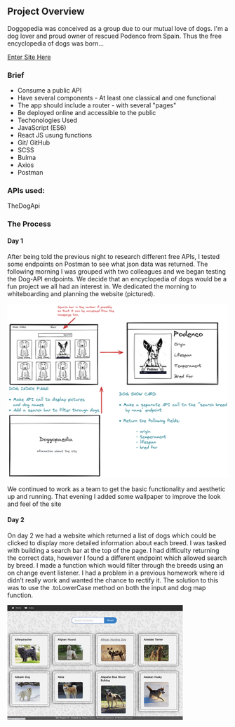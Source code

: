 ## Project Overview

Doggopedia was conceived as a group due to our mutual love of dogs. I'm a dog lover and proud owner of rescued Podenco from Spain. Thus the free encyclopedia of dogs was born...

[Enter Site Here](https://doggopedia2.netlify.app/dogs/)

### Brief

- Consume a public API
- Have several components - At least one classical and one functional
- The app should include a router - with several "pages"
- Be deployed online and accessible to the public
- Techonologies Used
- JavaScript (ES6)
- React JS usung functions
- Git/ GitHub
- SCSS
- Bulma
- Axios
- Postman

### APIs used:

TheDogApi

### The Process

#### Day 1

After being told the previous night to research different free APIs, I tested some endpoints on Postman to see what json data was returned. The following morning I was grouped with two colleagues and we began testing the Dog-API endpoints. We decide that an encyclopedia of dogs would be a fun project we all had an interest in. We dedicated the morning to whiteboarding and planning the website (pictured).

![](./src/assets/doggopedia.png)

We continued to work as a team to get the basic functionality and aesthetic up and running. That evening I added some wallpaper to improve the look and feel of the site

#### Day 2

On day 2 we had a website which returned a list of dogs which could be clicked to display more detailed information about each breed. I was tasked with building a search bar at the top of the page. I had difficulty returning the correct data, however I found a different endpoint which allowed search by breed. I made a function which would filter through the breeds using an on change event listener. I had a problem in a previous homework where id didn’t really work and wanted the chance to rectify it. The solution to this was to use the .toLowerCase method on both the input and dog map function.

![](./src/assets/dogsearch.gif)

